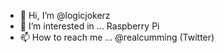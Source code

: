 - 👋 Hi, I’m @logicjokerz
- 👀 I’m interested in ... Raspberry Pi 
- 📫 How to reach me ... @realcumming (Twitter)
